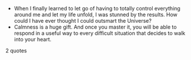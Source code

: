  - When I finally learned to let go of having to totally control everything around me and let my life unfold, I was stunned by the results. How could I have ever thought I could outsmart the Universe?
 - Calmness is a huge gift. And once you master it, you will be able to respond in a useful way to every difficult situation that decides to walk into your heart.

2 quotes